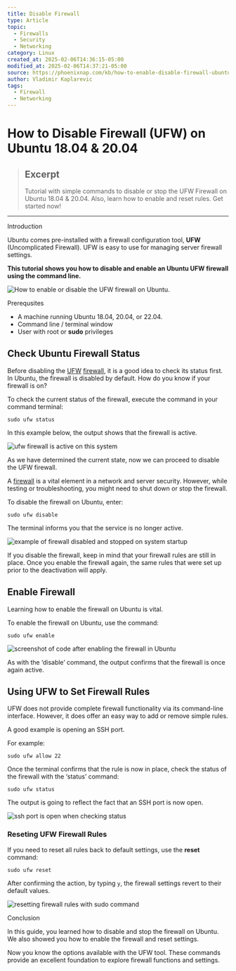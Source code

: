 ```yaml
---
title: Disable Firewall
type: Article
topic:
  - Firewalls
  - Security
  - Networking
category: Linux
created_at: 2025-02-06T14:36:15-05:00
modified_at: 2025-02-06T14:37:21-05:00
source: https://phoenixnap.com/kb/how-to-enable-disable-firewall-ubuntu
author: Vladimir Kaplarevic
tags:
  - Firewall
  - Networking
---
```


# How to Disable Firewall (UFW) on Ubuntu 18.04 & 20.04

> ## Excerpt
> Tutorial with simple commands to disable or stop the UFW Firewall on Ubuntu 18.04 & 20.04. Also, learn how to enable and reset rules. Get started now!

---
Introduction

Ubuntu comes pre-installed with a firewall configuration tool, **UFW** (Uncomplicated Firewall). UFW is easy to use for managing server firewall settings.

**This tutorial shows you how to disable and enable an Ubuntu UFW firewall using the command line.**

![How to enable or disable the UFW firewall on Ubuntu.](https://phoenixnap.com/kb/wp-content/uploads/2022/11/how-to-enable-disable-ufw-firewall-on-ubuntu.png)

Prerequsites

-   A machine running Ubuntu 18.04, 20.04, or 22.04.
-   Command line / terminal window
-   User with root or **sudo** privileges

## Check Ubuntu Firewall Status

Before disabling the [UF](https://phoenixnap.com/kb/configure-firewall-with-ufw-on-ubuntu)[W](https://phoenixnap.com/kb/configure-firewall-with-ufw-on-ubuntu) [firewall](https://phoenixnap.com/kb/configure-firewall-with-ufw-on-ubuntu), it is a good idea to check its status first. In Ubuntu, the firewall is disabled by default. How do you know if your firewall is on?

To check the current status of the firewall, execute the command in your command terminal:

```
sudo ufw status
```

In this example below, the output shows that the firewall is active.

![ufw firewall is active on this system](https://phoenixnap.com/kb/wp-content/uploads/2021/04/ufw-status-active.png)

As we have determined the current state, now we can proceed to disable the UFW firewall.

A [firewall](https://phoenixnap.com/glossary/what-is-a-firewall) is a vital element in a network and server security. However, while testing or troubleshooting, you might need to shut down or stop the firewall.

To disable the firewall on Ubuntu, enter:

```
sudo ufw disable
```

The terminal informs you that the service is no longer active.

![example of firewall disabled and stopped on system startup](https://phoenixnap.com/kb/wp-content/uploads/2021/04/ufw-disable-firewall-ubuntu-command.png)

If you disable the firewall, keep in mind that your firewall rules are still in place. Once you enable the firewall again, the same rules that were set up prior to the deactivation will apply.

## Enable Firewall

Learning how to enable the firewall on Ubuntu is vital.

To enable the firewall on Ubuntu, use the command:

```
sudo ufw enable
```

![screenshot of code after enabling the firewall in Ubuntu](https://phoenixnap.com/kb/wp-content/uploads/2021/04/ufw-enable-firewall-ubuntu.png)

As with the ‘disable’ command, the output confirms that the firewall is once again active.

## Using UFW to Set Firewall Rules

UFW does not provide complete firewall functionality via its command-line interface. However, it does offer an easy way to add or remove simple rules.

A good example is opening an SSH port.

For example:

```
sudo ufw allow 22
```

Once the terminal confirms that the rule is now in place, check the status of the firewall with the ‘status’ command:

```
sudo ufw status
```

The output is going to reflect the fact that an SSH port is now open.

![ssh port is open when checking status](https://phoenixnap.com/kb/wp-content/uploads/2021/04/ufw-firewall-rules-ssh-22.png)

### Reseting UFW Firewall Rules

If you need to reset all rules back to default settings, use the **reset** command:

```
sudo ufw reset
```

After confirming the action, by typing `y`, the firewall settings revert to their default values.

![resetting firewall rules with sudo command](https://phoenixnap.com/kb/wp-content/uploads/2021/04/ufw-firewall-delete-rules.png)

Conclusion

In this guide, you learned how to disable and stop the firewall on Ubuntu. We also showed you how to enable the firewall and reset settings.

Now you know the options available with the UFW tool. These commands provide an excellent foundation to explore firewall functions and settings.

